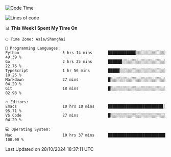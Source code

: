 <!--START_SECTION:waka-->
![Code Time](http://img.shields.io/badge/Code%20Time-2%2C256%20hrs%2041%20mins-blue)

![Lines of code](https://img.shields.io/badge/From%20Hello%20World%20I%27ve%20Written-308.1%20thousand%20lines%20of%20code-blue)

📊 **This Week I Spent My Time On** 

```text
🕑︎ Time Zone: Asia/Shanghai

💬 Programming Languages: 
Python                   5 hrs 14 mins       ████████████░░░░░░░░░░░░░   49.39 % 
Go                       2 hrs 25 mins       ██████░░░░░░░░░░░░░░░░░░░   22.76 % 
TypeScript               1 hr 56 mins        █████░░░░░░░░░░░░░░░░░░░░   18.25 % 
Markdown                 27 mins             █░░░░░░░░░░░░░░░░░░░░░░░░   04.29 % 
Git                      18 mins             █░░░░░░░░░░░░░░░░░░░░░░░░   02.98 % 

🔥 Editors: 
Emacs                    10 hrs 10 mins      ████████████████████████░   95.71 % 
VS Code                  27 mins             █░░░░░░░░░░░░░░░░░░░░░░░░   04.29 % 

💻 Operating System: 
Mac                      10 hrs 37 mins      █████████████████████████   100.00 % 
```


 Last Updated on 28/10/2024 18:37:11 UTC
<!--END_SECTION:waka-->
